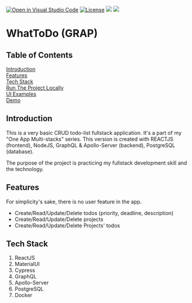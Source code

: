 [![Open in Visual Studio Code](https://open.vscode.dev/badges/open-in-vscode.svg)](https://open.vscode.dev/vincentlev/oams-whattodo-mevn-fullstack)
[![License](https://img.shields.io/badge/license-MIT-orange.svg?style=flat-square)](http://opensource.org/licenses/MIT)
![](https://img.shields.io/netlify/66060c97-0112-4fa6-9142-4d28d8e79834?style=flat-square)
![](https://img.shields.io/github/issues-raw/VincentLeV/oams-whattodo-grap-fullstack?style=flat-square)
<br/>

# WhatToDo (GRAP)

## Table of Contents
[Introduction](#introduction)
<br/>
[Features](#features)
<br/>
[Tech Stack](#tech-stack)
<br/>
[Run The Project Locally](#run-the-project-locally)
<br/>
[UI Examples](#ui-examples)
<br/>
[Demo](#demo)

## Introduction
This is a very basic CRUD todo-list fullstack application. It's a part of my "One App Multi-stacks" series. This version is created with REACTJS (frontend), NodeJS, GraphQL & Apollo-Server (backend), PostgreSQL (database).

The purpose of the project is practicing my fullstack development skill and the technology. 

## Features
For simplicity's sake, there is no user feature in the app.

- Create/Read/Update/Delete todos (priority, deadline, description)
- Create/Read/Update/Delete projects
- Create/Read/Update/Delete Projects' todos

## Tech Stack
1. ReactJS
2. MaterialUI
3. Cypress
4. GraphQL
5. Apollo-Server
6. PostgreSQL
7. Docker

<!-- ## Run The Project Locally

:loudspeaker: For all of the step below: make sure that you're in the project's directory :loudspeaker:
### Using Terminal and VSCode

1. Run the Backend
        
        cd server
        npm run start

2. Run the Frontend

        cd client
        yarn run production

<p align="center">Check the app out at <a href="http://localhost:8080/" target="_blank">http://localhost:8080/</a></p>

### Using Docker

        ./deploy.ps1

<p align="center">Check the app out at <a href="http://localhost:8080/" target="_blank">http://localhost:8080/</a></p>

### E2E Testing

    yarn run cypress

## UI Examples

<p align="center">
    <img src="https://user-images.githubusercontent.com/49280437/151970913-db9de6e2-42da-4817-9f32-177a79167549.jpg" alt="1" width="500px" />
</p>

<p align="center">
    <img src="https://user-images.githubusercontent.com/49280437/151970921-5f844029-c70f-4558-8534-61b49051d183.jpg" alt="2" width="500px" />
</p>

<p align="center">
    <img src="https://user-images.githubusercontent.com/49280437/151970929-d48cf0a6-d48b-4510-acb5-093c29e9faaa.jpg" alt="3" width="500px" />
</p>

<p align="center">
    <img src="https://user-images.githubusercontent.com/49280437/151970935-d37dcbee-6286-4345-97fa-6e382b38f538.jpg" alt="4" width="500px" />
</p>

## Demo

<a href="https://oams-whattodo-mevn.netlify.app" target="_blank">
    <p align="center">https://oams-whattodo-mevn.netlify.app</p>
</a>

<p align="center">
    <img src="https://user-images.githubusercontent.com/49280437/151970950-14506317-709d-42bc-8485-b84f8e626c5c.gif" alt="gif" />
</p> -->